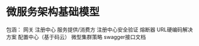 # 微服务架构基础模型
包涵：
  网关
  注册中心
  服务提供/消费方
  注册中心安全验证
  熔断器
  URL硬编码解决方案
  配置中心（基于码云）
  微型集群策略
  swagger接口文档
